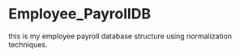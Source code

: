 # Employee_PayrollDB
this is my employee payroll database structure using normalization techniques.
